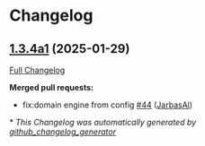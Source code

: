 # Changelog

## [1.3.4a1](https://github.com/OpenVoiceOS/ovos-padatious-pipeline-plugin/tree/1.3.4a1) (2025-01-29)

[Full Changelog](https://github.com/OpenVoiceOS/ovos-padatious-pipeline-plugin/compare/1.3.3...1.3.4a1)

**Merged pull requests:**

- fix:domain engine from config [\#44](https://github.com/OpenVoiceOS/ovos-padatious-pipeline-plugin/pull/44) ([JarbasAl](https://github.com/JarbasAl))



\* *This Changelog was automatically generated by [github_changelog_generator](https://github.com/github-changelog-generator/github-changelog-generator)*
